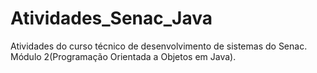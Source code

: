 # Atividades_Senac_Java

Atividades do curso técnico de desenvolvimento de sistemas do Senac. Módulo 2(Programação Orientada a Objetos em Java).
